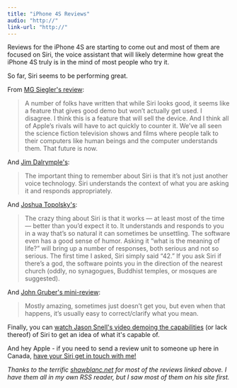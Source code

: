 ```yaml
---
title: "iPhone 4S Reviews"
audio: "http://"
link-url: "http://"
---
```

<p>Reviews for the iPhone 4S are starting to come out and most of them are focused on Siri, the voice assistant that will likely determine how great the iPhone 4S truly is in the mind of most people who try it.</p>
<p>So far, Siri seems to be performing great.</p>
<p>From <a href="http://techcrunch.com/2011/10/11/iphone-4s-review/">MG Siegler's review</a>:</p>
<blockquote><p>A number of folks have written that while Siri looks good, it seems like a feature that gives good demo but won’t actually get used. I disagree. I think this is a feature that will sell the device. And I think all of Apple’s rivals will have to act quickly to counter it. We’ve all seen the science fiction television shows and films where people talk to their computers like human beings and the computer understands them. That future is now.</p></blockquote>
<p>And <a href="http://www.loopinsight.com/2011/10/11/review-iphone-4s/">Jim Dalrymple's</a>:</p>
<blockquote><p>The important thing to remember about Siri is that it’s not just another voice technology. Siri understands the context of what you are asking it and responds appropriately.</p></blockquote>
<p>And <a href="http://thisismynext.com/2011/10/11/iphone-4s-review/">Joshua Topolsky's</a>:</p>
<blockquote><p>The crazy thing about Siri is that it works — at least most of the time — better than you’d expect it to. It understands and responds to you in a way that’s so natural it can sometimes be unsettling. The software even has a good sense of humor. Asking it “what is the meaning of life?” will bring up a number of responses, both serious and not so serious. The first time I asked, Siri simply said “42.” If you ask Siri if there’s a god, the software points you in the direction of the nearest church (oddly, no synagogues, Buddhist temples, or mosques are suggested).</p></blockquote>
<p>And <a href="http://daringfireball.net/linked/2011/10/11/siri-snell">John Gruber's mini-review</a>:</p>
<blockquote><p>Mostly amazing, sometimes just doesn’t get you, but even when that happens, it’s usually easy to correct/clarify what you mean. </p></blockquote>
<p>Finally, you can <a href="http://www.youtube.com/watch?v=5mNcnj2l6RE">watch Jason Snell's video demoing the capabilities</a> (or lack thereof) of Siri to get an idea of what it's capable of.</p>
<p>And hey Apple - if you need to send a review unit to someone up here in Canada, <a href="/contact/">have your Siri get in touch with me!</a></p>
<p><em>Thanks to the terrific <a href="http://shawnblanc.net/">shawblanc.net</a> for most of the reviews linked above. I have them all in my own RSS reader, but I saw most of them on his site first.</em></p>
